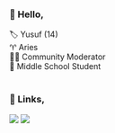 ### 👋 Hello,

🏷️ Yusuf (14) <br>
♈ Aries<br>
👨‍💻 Community Moderator <br>
🏫 Middle School Student
<br>
<br>
### 🔗 Links,

<a href="https://github.com/Tastyy1" target="_blank"><img src="https://img.shields.io/badge/Tastyy1%20-191717.svg?&style=for-the-badge&logo=github&logoColor=white"></a>
<a href="https://discord.com/users/797491594986782731" target="_blank"><img src="https://shields.io/badge/Tasty-111111.svg?&style=for-the-badge&logo=discord"></a>
